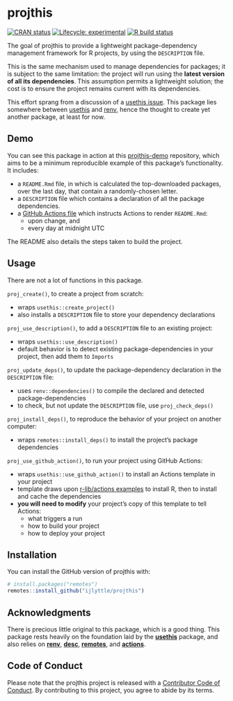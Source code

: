 
<!-- README.md is generated from README.Rmd. Please edit that file -->

# projthis

<!-- badges: start -->

[![CRAN
status](https://www.r-pkg.org/badges/version/projthis)](https://CRAN.R-project.org/package=projthis)
[![Lifecycle:
experimental](https://img.shields.io/badge/lifecycle-experimental-orange.svg)](https://www.tidyverse.org/lifecycle/#experimental)
[![R build
status](https://github.com/ijlyttle/projthis/workflows/R-CMD-check/badge.svg)](https://github.com/ijlyttle/projthis/actions)
<!-- badges: end -->

The goal of projthis to provide a lightweight package-dependency
management framework for R projects, by using the `DESCRIPTION` file.

This is the same mechanism used to manage dependencies for packages; it
is subject to the same limitation: the project will run using the
**latest version of all its dependencies**. This assumption permits a
lightweight solution; the cost is to ensure the project remains current
with its dependencies.

This effort sprang from a discussion of a [usethis
issue](https://github.com/r-lib/usethis/issues/1194). This package lies
somewhere between [usethis](https://usethis.r-lib.org/) and
[renv](https://rstudio.github.io/renv), hence the thought to create yet
another package, at least for now.

## Demo

You can see this package in action at this
[projthis-demo](https://github.com/ijlyttle/projthis-demo#projthis-demonstration)
repository, which aims to be a minimum reproducible example of this
package’s functionality. It includes:

  - a `README.Rmd` file, in which is calculated the top-downloaded
    packages, over the last day, that contain a randomly-chosen letter.
  - a `DESCRIPTION` file which contains a declaration of all the package
    dependencies.
  - a [GitHub Actions
    file](https://github.com/ijlyttle/projthis-demo/blob/master/.github/workflows/project-run.yaml)
    which instructs Actions to render `README.Rmd`:
      - upon change, and
      - every day at midnight UTC

The README also details the steps taken to build the project.

## Usage

There are not a lot of functions in this package.

`proj_create()`, to create a project from scratch:

  - wraps `usethis::create_project()`
  - also installs a `DESCRIPTION` file to store your dependency
    declarations

`proj_use_description()`, to add a `DESCRIPTION` file to an existing
project:

  - wraps `usethis::use_description()`
  - default behavior is to detect existing package-dependencies in your
    project, then add them to `Imports`

`proj_update_deps()`, to update the package-dependency declaration in
the `DESCRIPTION` file:

  - uses `renv::dependencies()` to compile the declared and detected
    package-dependencies
  - to check, but not update the `DESCRIPTION` file, use
    `proj_check_deps()`

`proj_install_deps()`, to reproduce the behavior of your project on
another computer:

  - wraps `remotes::install_deps()` to install the project’s package
    dependencies

`proj_use_github_action()`, to run your project using GitHub Actions:

  - wraps `usethis::use_github_action()` to install an Actions template
    in your project
  - template draws upon [r-lib/actions
    examples](https://github.com/r-lib/actions/tree/master/examples) to
    install R, then to install and cache the dependencies
  - **you will need to modify** your project’s copy of this template to
    tell Actions:
      - what triggers a run
      - how to build your project
      - how to deploy your project

## Installation

You can install the GitHub version of projthis with:

``` r
# install.packages("remotes")
remotes::install_github("ijlyttle/projthis")
```

## Acknowledgments

There is precious little original to this package, which is a good
thing. This package rests heavily on the foundation laid by the
[**usethis**](https://usethis.r-lib.org/) package, and also relies on
[**renv**](https://rstudio.github.io/renv/),
[**desc**](https://github.com/r-lib/desc),
[**remotes**](https://remotes.r-lib.org/), and
[**actions**](https://github.com/r-lib/actions).

## Code of Conduct

Please note that the projthis project is released with a [Contributor
Code of
Conduct](https://contributor-covenant.org/version/2/0/CODE_OF_CONDUCT.html).
By contributing to this project, you agree to abide by its terms.
